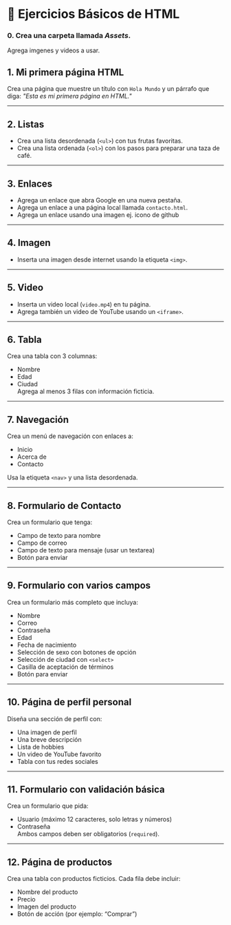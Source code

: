 
# 📘 Ejercicios Básicos de HTML

### 0. Crea una carpeta llamada *Assets*.
 Agrega imgenes y videos a usar.

## 1. Mi primera página HTML
Crea una página que muestre un título con `Hola Mundo` y un párrafo que diga: *"Esta es mi primera página en HTML."*

---

## 2. Listas
- Crea una lista desordenada (`<ul>`) con tus frutas favoritas.
- Crea una lista ordenada (`<ol>`) con los pasos para preparar una taza de café.

---

## 3. Enlaces
- Agrega un enlace que abra Google en una nueva pestaña.
- Agrega un enlace a una página local llamada `contacto.html`.
- Agrega un enlace usando una imagen ej. icono de github

---

## 4. Imagen
- Inserta una imagen desde internet usando la etiqueta `<img>`.

---

## 5. Video
- Inserta un video local (`video.mp4`) en tu página.
- Agrega también un video de YouTube usando un `<iframe>`.

---

## 6. Tabla
Crea una tabla con 3 columnas:
- Nombre
- Edad
- Ciudad  
Agrega al menos 3 filas con información ficticia.

---

## 7. Navegación
Crea un menú de navegación con enlaces a:
- Inicio
- Acerca de
- Contacto

Usa la etiqueta `<nav>` y una lista desordenada.

---

## 8. Formulario de Contacto
Crea un formulario que tenga:
- Campo de texto para nombre
- Campo de correo
- Campo de texto para mensaje (usar un textarea)
- Botón para enviar

---

## 9. Formulario con varios campos
Crea un formulario más completo que incluya:
- Nombre
- Correo
- Contraseña
- Edad
- Fecha de nacimiento
- Selección de sexo con botones de opción
- Selección de ciudad con `<select>`
- Casilla de aceptación de términos
- Botón para enviar

---

## 10. Página de perfil personal
Diseña una sección de perfil con:
- Una imagen de perfil
- Una breve descripción
- Lista de hobbies
- Un video de YouTube favorito
- Tabla con tus redes sociales

---

## 11. Formulario con validación básica
Crea un formulario que pida:
- Usuario (máximo 12 caracteres, solo letras y números)
- Contraseña  
Ambos campos deben ser obligatorios (`required`).

---

## 12. Página de productos
Crea una tabla con productos ficticios. Cada fila debe incluir:
- Nombre del producto
- Precio
- Imagen del producto
- Botón de acción (por ejemplo: “Comprar”)
